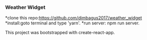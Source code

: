 ### Weather Widget

*clone this repo:https://github.com/dimbagus2017/weather_widget
*install:goto terminal and type 'yarn'.
*run server: npm run server.

This project was bootstrapped with create-react-app. 